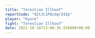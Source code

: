 ```yaml
---
title: "Terestian Illhoof"
reportCode: "92tJC1P8zdqrZ43p"
player: "Kyore"
fight: "Terestian Illhoof"
date: 2021-10-16T13:08:36.936000+00:00
---
```

